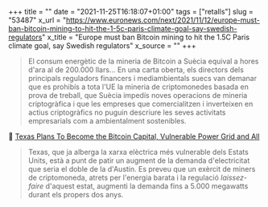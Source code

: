 +++
title = ""
date = "2021-11-25T16:18:07+01:00"
tags = ["retalls"]
slug = "53487"
x_url = "https://www.euronews.com/next/2021/11/12/europe-must-ban-bitcoin-mining-to-hit-the-1-5c-paris-climate-goal-say-swedish-regulators"
x_title = "Europe must ban Bitcoin mining to hit the 1.5C Paris climate goal, say Swedish regulators"
x_source = ""
+++


> El consum energètic de la mineria de Bitcoin a Suècia equival a hores d'ara al de 200.000 llars… En una carta oberta, els directors dels principals reguladors financers i mediambientals suecs van demanar que es prohibís a tota l'UE la mineria de criptomonedes basada en prova de treball, que Suècia impedís noves operacions de mineria criptogràfica i que les empreses que comercialitzen i inverteixen en actius criptogràfics no puguin descriure les seves activitats empresarials com a ambientalment sostenibles.

📎 [Texas Plans To Become the Bitcoin Capital, Vulnerable Power Grid and All](https://hardware.slashdot.org/story/21/11/19/210228/texas-plans-to-become-the-bitcoin-capital-vulnerable-power-grid-and-all)

> Texas, que ja alberga la xarxa elèctrica més vulnerable dels Estats Units, està a punt de patir un augment de la demanda d'electricitat que seria el doble de la d'Austin. Es preveu que un exèrcit de miners de criptomoneda, atrets per l'energia barata i la regulació *laissez-faire*  d'aquest estat, augmenti la demanda fins a 5.000 megawatts durant els propers dos anys.
